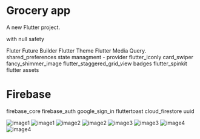 # Grocery app

A new Flutter project.

with null safety 

Fluter Future Builder 
Flutter Theme 
Flutter Media Query.
shared_preferences
state managment - provider
flutter_iconly
card_swiper
fancy_shimmer_image
flutter_staggered_grid_view
badges
flutter_spinkit
flutter assets

# Firebase
firebase_core
firebase_auth
google_sign_in
fluttertoast
cloud_firestore
uuid

![image1](https://user-images.githubusercontent.com/75587814/197356933-d347d109-211e-4ed8-a3d8-28968b52dbb8.jpeg)
![image1](https://user-images.githubusercontent.com/75587814/197356936-e04cd385-13b6-471e-9c8e-70924f1c98c1.jpeg)
![image2](https://user-images.githubusercontent.com/75587814/197356938-4bfbbe77-d5bd-45e0-9dea-e98a069451a2.jpeg)
![image2](https://user-images.githubusercontent.com/75587814/197356940-85fc79fd-06ae-45a1-adb4-8da4536efacf.jpeg)
![image3](https://user-images.githubusercontent.com/75587814/197356942-0f710c17-ee7a-4b5c-a5e2-d699bec436b3.jpeg)
![image3](https://user-images.githubusercontent.com/75587814/197356943-ee53010f-bab4-4a55-8eed-3d37c8256146.jpeg)
![image4](https://user-images.githubusercontent.com/75587814/197356944-99a9186f-40b4-4343-8872-e6e18edefc0a.jpeg)
![image4](https://user-images.githubusercontent.com/75587814/197356946-688b2b70-e2d4-4e19-96ba-6c16d327707d.jpeg)
